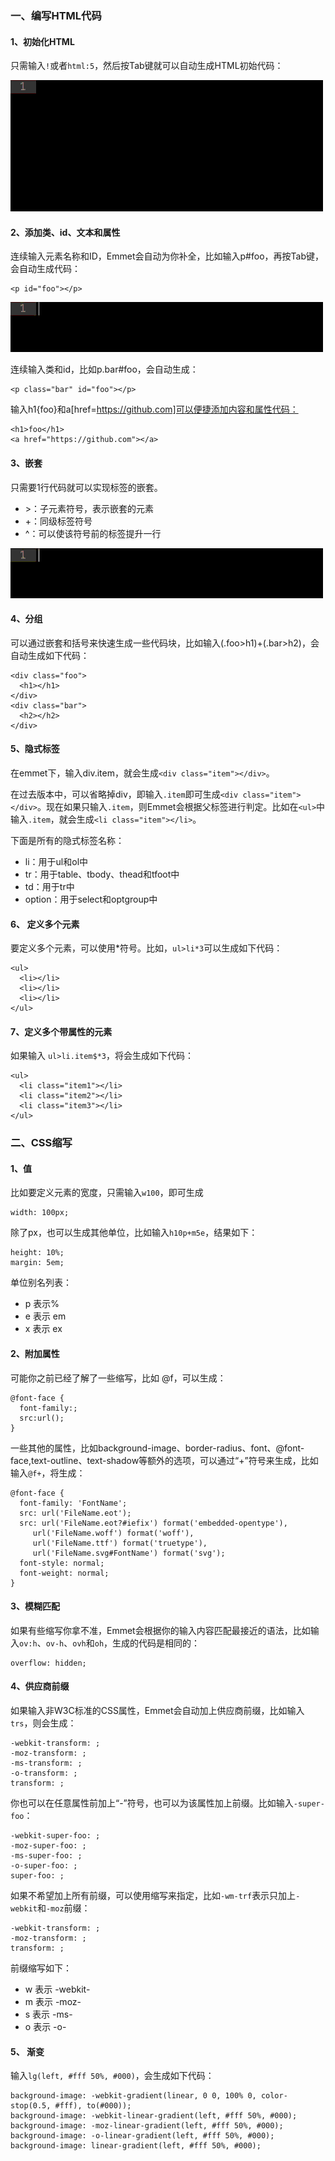 ### 一、编写HTML代码

#### 1、初始化HTML

只需输入`!`或者`html:5`，然后按Tab键就可以自动生成HTML初始代码：

![Emmet实现HTML初始化演示](emmet_html1.gif)

#### 2、添加类、id、文本和属性

连续输入元素名称和ID，Emmet会自动为你补全，比如输入p#foo，再按Tab键，会自动生成代码：
````
<p id="foo"></p>
````
![Emmet实现HTML初始化演示](emmet_html2.gif)

连续输入类和id，比如p.bar#foo，会自动生成：

````
<p class="bar" id="foo"></p>
````

输入h1{foo}和a[href=https://github.com]可以便捷添加内容和属性代码：
````
<h1>foo</h1>
<a href="https://github.com"></a>
````

#### 3、嵌套

只需要1行代码就可以实现标签的嵌套。

- \>：子元素符号，表示嵌套的元素
- +：同级标签符号
- ^：可以使该符号前的标签提升一行

![Emmet实现HTML初始化演示](emmet_html3.gif)

#### 4、分组

可以通过嵌套和括号来快速生成一些代码块，比如输入(.foo>h1)+(.bar>h2)，会自动生成如下代码：

````
<div class="foo">
  <h1></h1>
</div>
<div class="bar">
  <h2></h2>
</div>
````
#### 5、隐式标签

在emmet下，输入div.item，就会生成`<div class="item"></div>`。

在过去版本中，可以省略掉div，即输入`.item`即可生成`<div class="item"></div>`。现在如果只输入`.item`，则Emmet会根据父标签进行判定。比如在`<ul>`中输入`.item`，就会生成`<li class="item"></li>`。

下面是所有的隐式标签名称：

- li：用于ul和ol中
- tr：用于table、tbody、thead和tfoot中
- td：用于tr中
- option：用于select和optgroup中

#### 6、 定义多个元素

要定义多个元素，可以使用*符号。比如，`ul>li*3`可以生成如下代码：

````
<ul>  
  <li></li>  
  <li></li>  
  <li></li>  
</ul>  
````

#### 7、定义多个带属性的元素

如果输入 `ul>li.item$*3`，将会生成如下代码：

````
<ul>  
  <li class="item1"></li>  
  <li class="item2"></li>  
  <li class="item3"></li>  
</ul>  
````

### 二、CSS缩写

#### 1、值

比如要定义元素的宽度，只需输入`w100`，即可生成
````
width: 100px;  
````  

除了px，也可以生成其他单位，比如输入`h10p+m5e`，结果如下：

````
height: 10%;  
margin: 5em;  
````

单位别名列表：

- p 表示%  
- e 表示 em
- x 表示 ex  

#### 2、附加属性

可能你之前已经了解了一些缩写，比如 @f，可以生成：

````
@font-face {  
  font-family:;  
  src:url();  
}  
````  

一些其他的属性，比如background-image、border-radius、font、@font-face,text-outline、text-shadow等额外的选项，可以通过“+”符号来生成，比如输入`@f+`，将生成：

````
@font-face {  
  font-family: 'FontName';  
  src: url('FileName.eot');  
  src: url('FileName.eot?#iefix') format('embedded-opentype'),  
     url('FileName.woff') format('woff'),  
     url('FileName.ttf') format('truetype'),  
     url('FileName.svg#FontName') format('svg');  
  font-style: normal;  
  font-weight: normal;  
}  
````   

#### 3、模糊匹配

如果有些缩写你拿不准，Emmet会根据你的输入内容匹配最接近的语法，比如输入`ov:h`、`ov-h`、`ovh`和`oh`，生成的代码是相同的：  

````
overflow: hidden;  
````

#### 4、供应商前缀

如果输入非W3C标准的CSS属性，Emmet会自动加上供应商前缀，比如输入`trs`，则会生成：

````
-webkit-transform: ;  
-moz-transform: ;  
-ms-transform: ;  
-o-transform: ;  
transform: ;  
````

你也可以在任意属性前加上“-”符号，也可以为该属性加上前缀。比如输入`-super-foo`：

````
-webkit-super-foo: ;  
-moz-super-foo: ;  
-ms-super-foo: ;  
-o-super-foo: ;  
super-foo: ;  
````  

如果不希望加上所有前缀，可以使用缩写来指定，比如`-wm-trf`表示只加上`-webkit`和`-moz`前缀：  

````
-webkit-transform: ;  
-moz-transform: ;  
transform: ;  
````
前缀缩写如下：

- w 表示 -webkit-
- m 表示 -moz-
- s 表示 -ms-
- o 表示 -o-  

#### 5、 渐变

输入`lg(left, #fff 50%, #000)`，会生成如下代码：

````
background-image: -webkit-gradient(linear, 0 0, 100% 0, color-stop(0.5, #fff), to(#000));  
background-image: -webkit-linear-gradient(left, #fff 50%, #000);  
background-image: -moz-linear-gradient(left, #fff 50%, #000);  
background-image: -o-linear-gradient(left, #fff 50%, #000);  
background-image: linear-gradient(left, #fff 50%, #000);  
````
